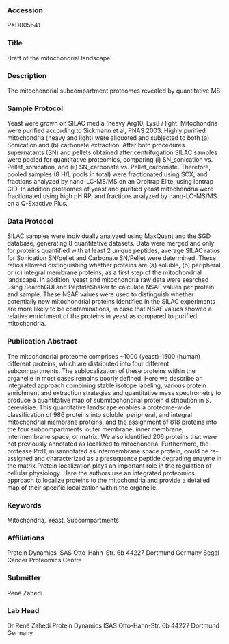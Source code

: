 ### Accession
PXD005541

### Title
Draft of the mitochondrial landscape

### Description
The mitochondrial subcompartment proteomes revealed by quantitative MS.

### Sample Protocol
Yeast were grown on SILAC media (heavy Arg10, Lys8 / light. Mitochondria were purified according to Sickmann et al, PNAS 2003. Highly purified mitochondria (heavy and light) were aliquoted and subjected to both (a) Sonication and (b) carbonate extraction. After both procedures supernatants (SN) and pellets obtained after centrifugation SILAC samples were pooled for quantitative proteomics, comparing (i) SN_sonication vs. Pellet_sonication, and (ii) SN_carbonate vs. Pellet_carbonate. Therefore, pooled samples (8 H/L pools in total) were fractionated using SCX, and fractions analyzed by nano-LC-MS/MS on an Orbitrap Elite, using iontrap CID. In addition proteomes of yeast and purified yeast mitochondria were fractionated using high pH RP, and fractions analyzed by nano-LC-MS/MS on a Q-Exactive Plus.

### Data Protocol
SILAC samples were individually analyzed using MaxQuant and the SGD database, generating 8 quantitative datasets. Data were merged and only for proteins quantified with at least 2 unique peptides, average SILAC ratios for Sonication SN/pellet and Carbonate SN/Pellet were determined. These ratios allowed distinguishing whether proteins are (a) soluble, (b) peripheral or (c) integral membrane proteins, as a first step of the mitochondrial landscape. In addition, yeast and mitochondria raw data were searched using SearchGUI and PeptideShaker to calculate NSAF values per protein and sample. These NSAF values were used to distinguish whether potentially new mitochondrial proteins identified in the SILAC experiments are more likely to be contaminations, in case that NSAF values showed a relative enrichment of the proteins in yeast as compared to purified mitochondria.

### Publication Abstract
The mitochondrial proteome comprises ~1000 (yeast)-1500 (human) different proteins, which are distributed into four different subcompartments. The sublocalization of these proteins within the organelle in most cases remains poorly defined. Here we describe an integrated approach combining stable isotope labeling, various protein enrichment and extraction strategies and quantitative mass spectrometry to produce a quantitative map of submitochondrial protein distribution in S. cerevisiae. This quantitative landscape enables a proteome-wide classification of 986 proteins into soluble, peripheral, and integral mitochondrial membrane proteins, and the assignment of 818 proteins into the four subcompartments: outer membrane, inner membrane, intermembrane space, or matrix. We also identified 206 proteins that were not previously annotated as localized to mitochondria. Furthermore, the protease Prd1, misannotated as intermembrane space protein, could be re-assigned and characterized as a presequence peptide degrading enzyme in the matrix.Protein localization plays an important role in the regulation of cellular physiology. Here the authors use an integrated proteomics approach to localize proteins to the mitochondria and provide a detailed map of their specific localization within the organelle.

### Keywords
Mitochondria, Yeast, Subcompartments

### Affiliations
Protein Dynamics ISAS Otto-Hahn-Str. 6b 44227 Dortmund Germany
Segal Cancer Proteomics Centre

### Submitter
René Zahedi

### Lab Head
Dr René Zahedi
Protein Dynamics ISAS Otto-Hahn-Str. 6b 44227 Dortmund Germany


